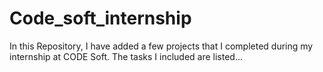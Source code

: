 # Code_soft_internship
In this Repository, I have added a few projects that I completed during my internship at CODE Soft. The tasks I included are listed...
